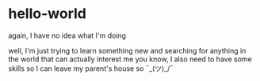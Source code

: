 # hello-world
again, I have no idea what I'm doing

well, I'm just trying to learn something new and searching for anything in the world that can actually interest me
you know, I also need to have some skills so I can leave my parent's house so
 ¯\_(ツ)_/¯
